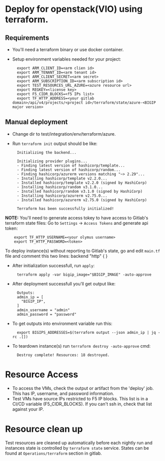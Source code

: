 # Deploy for openstack(VIO) using terraform.

## Requirements

- You'll need a terraform binary or use docker container.
- Setup environment variables needed for your project:

        export ARM_CLIENT_ID=<arm clien id>
        export ARM_TENANT_ID=<arm tenant id>
        export ARM_CLIENT_SECRET=<arm secret>
        export ARM_SUBSCRIPTION_ID=<arm subscription id>
        export TEST_RESOURCES_URL_AZURE=<azure resource url>
        export REGKEY=<license key>
        export F5_CIDR_BLOCKS=<f5 IPs list>
        export TF_HTTP_ADDRESS=<your gitlab domain>/api/v4/projects/<project id>/terraform/state/azure-<BIGIP major version>

## Manual deployment

- Change dir to test/integration/env/terraform/azure.
- Run `terraform init` output should be like:

        Initializing the backend...

        Initializing provider plugins...
        - Finding latest version of hashicorp/template...
        - Finding latest version of hashicorp/random...
        - Finding hashicorp/azurerm versions matching "~> 2.29"...
        - Installing hashicorp/template v2.2.0...
        - Installed hashicorp/template v2.2.0 (signed by HashiCorp)
        - Installing hashicorp/random v3.1.0...
        - Installed hashicorp/random v3.1.0 (signed by HashiCorp)
        - Installing hashicorp/azurerm v2.75.0...
        - Installed hashicorp/azurerm v2.75.0 (signed by HashiCorp)

        Terraform has been successfully initialized!

**NOTE:** You'll need to generate access tokey to have access to Gitlab's terraform state files:
        Go to `Settings` -> `Access Tokens` and generate api token:

        export TF_HTTP_USERNAME=<your olymus username>
        export TF_HTTP_PASSWORD=<token>

To deploy instance(s) without reporting to Gitlab's state, go and edit `main.tf` file and comment this two lines:
          backend "http" {
          }

- After initialization successfull, run `apply`:

        terraform apply -var bigip_image="$BIGIP_IMAGE" -auto-approve

- After deployment successfull you'll get output like:

        Outputs:
        admin_ip = [
          "BIGIP_IP",
        ]
        admin_username = "admin"
        admin_password = "password"

- To get outputs into environment variable run this:

        export BIGIPS_ADDRESSES=$(terraform output --json admin_ip | jq -rc .[])

- To teardown instance(s) run `terraform destroy -auto-approve` cmd:

        Destroy complete! Resources: 18 destroyed.

# Resource Access
+ To access the VMs, check the output or artifact from the 'deploy' job. This has IP, username, and password information.
+ Test VMs have source IPs restricted to F5 IP blocks. This list is in a CI/CD variable (F5_CIDR_BLOCKS). If you can't ssh in, check that list against your IP.

# Resource clean up
Test resources are cleaned up automatically before each nightly run and instances state is controlled by `terraform state` service. States can be found at `Operations/terraform` section in gitlab.
